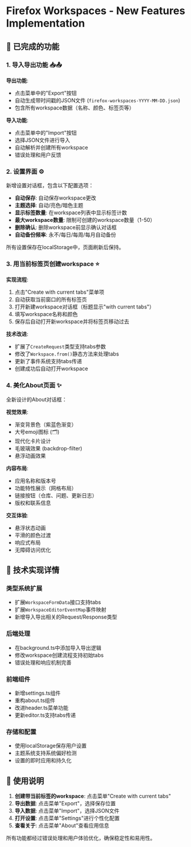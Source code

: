 # Firefox Workspaces - New Features Implementation

## 🎉 已完成的功能

### 1. 导入导出功能 📥📤

**导出功能**:

- 点击菜单中的"Export"按钮
- 自动生成带时间戳的JSON文件 (`firefox-workspaces-YYYY-MM-DD.json`)
- 包含所有workspace数据（名称、颜色、标签页等）

**导入功能**:

- 点击菜单中的"Import"按钮
- 选择JSON文件进行导入
- 自动解析并创建所有workspace
- 错误处理和用户反馈

### 2. 设置界面 ⚙️

新增设置对话框，包含以下配置选项：

- **自动保存**: 自动保存workspace更改
- **主题选择**: 自动/亮色/暗色主题
- **显示标签数量**: 在workspace列表中显示标签计数
- **最大workspace数量**: 限制可创建的workspace数量（1-50）
- **删除确认**: 删除workspace前显示确认对话框
- **自动备份频率**: 永不/每日/每周/每月自动备份

所有设置保存在localStorage中，页面刷新后保持。

### 3. 用当前标签页创建workspace ⭐

**实现流程**:

1. 点击"Create with current tabs"菜单项
2. 自动获取当前窗口的所有标签页
3. 打开新建workspace对话框（标题显示"with current tabs"）
4. 填写workspace名称和颜色
5. 保存后自动打开新workspace并将标签页移动过去

**技术改进**:

- 扩展了`CreateRequest`类型支持tabs参数
- 修改了`Workspace.from()`静态方法来处理tabs
- 更新了事件系统支持tabs传递
- 创建成功后自动打开workspace

### 4. 美化About页面 ✨

全新设计的About对话框：

**视觉效果**:

- 渐变背景色（紫蓝色渐变）
- 大号emoji图标 (🗂️)
- 现代化卡片设计
- 毛玻璃效果 (backdrop-filter)
- 悬浮动画效果

**内容布局**:

- 应用名称和版本号
- 功能特性展示（网格布局）
- 链接按钮（仓库、问题、更新日志）
- 版权和联系信息

**交互体验**:

- 悬浮状态动画
- 平滑的颜色过渡
- 响应式布局
- 无障碍访问优化

## 🔧 技术实现详情

### 类型系统扩展

- 扩展`WorkspaceFormData`接口支持tabs
- 扩展`WorkspaceEditorEventMap`事件映射
- 新增导入导出相关的Request/Response类型

### 后端处理

- 在background.ts中添加导入导出逻辑
- 修改workspace创建流程支持初始tabs
- 错误处理和响应机制完善

### 前端组件

- 新增settings.ts组件
- 重构about.ts组件
- 改进header.ts菜单功能
- 更新editor.ts支持tabs传递

### 存储和配置

- 使用localStorage保存用户设置
- 主题系统支持系统偏好检测
- 设置的即时应用和持久化

## 🚀 使用说明

1. **创建带当前标签的workspace**: 点击菜单"Create with current tabs"
2. **导出数据**: 点击菜单"Export"，选择保存位置
3. **导入数据**: 点击菜单"Import"，选择JSON文件
4. **打开设置**: 点击菜单"Settings"进行个性化配置
5. **查看关于**: 点击菜单"About"查看应用信息

所有功能都经过错误处理和用户体验优化，确保稳定性和易用性。
